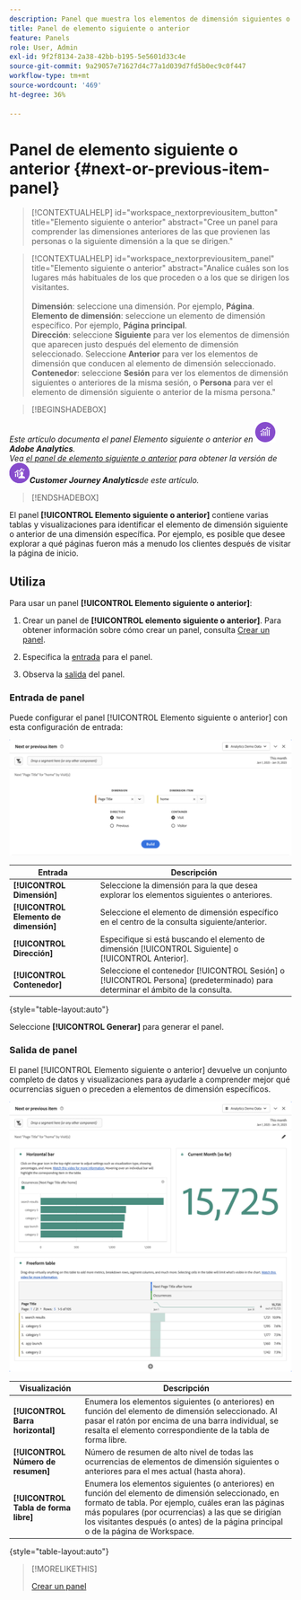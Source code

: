 ```yaml
---
description: Panel que muestra los elementos de dimensión siguientes o anteriores de una dimensión específica.
title: Panel de elemento siguiente o anterior
feature: Panels
role: User, Admin
exl-id: 9f2f8134-2a38-42bb-b195-5e5601d33c4e
source-git-commit: 9a29057e71627d4c77a1d039d7fd5b0ec9c0f447
workflow-type: tm+mt
source-wordcount: '469'
ht-degree: 36%

---
```


# Panel de elemento siguiente o anterior {#next-or-previous-item-panel}

<!-- markdownlint-disable MD034 -->

>[!CONTEXTUALHELP]
>id="workspace_nextorpreviousitem_button"
>title="Elemento siguiente o anterior"
>abstract="Cree un panel para comprender las dimensiones anteriores de las que provienen las personas o la siguiente dimensión a la que se dirigen."

<!-- markdownlint-disable MD034 -->

<!-- markdownlint-disable MD034 -->

>[!CONTEXTUALHELP]
>id="workspace_nextorpreviousitem_panel"
>title="Elemento siguiente o anterior"
>abstract="Analice cuáles son los lugares más habituales de los que proceden o a los que se dirigen los visitantes.<br/><br/>**Dimensión**: seleccione una dimensión. Por ejemplo, **Página**.<br/>**Elemento de dimensión**: seleccione un elemento de dimensión específico. Por ejemplo, **Página principal**.<br/>**Dirección**: seleccione **Siguiente** para ver los elementos de dimensión que aparecen justo después del elemento de dimensión seleccionado. Seleccione **Anterior** para ver los elementos de dimensión que conducen al elemento de dimensión seleccionado.<br/>**Contenedor**: seleccione **Sesión** para ver los elementos de dimensión siguientes o anteriores de la misma sesión, o **Persona** para ver el elemento de dimensión siguiente o anterior de la misma persona."

<!-- markdownlint-enable MD034 -->

>[!BEGINSHADEBOX]

*Este artículo documenta el panel Elemento siguiente o anterior en ![Adobe Analytics](/help/assets/icons/AdobeAnalytics.svg)**Adobe Analytics**.<br/>Vea [el panel de elemento siguiente o anterior](https://experienceleague.adobe.com/en/docs/analytics/analyze/analysis-workspace/panels/next-previous) para obtener la versión de ![CustomerJourney Analytics](/help/assets/icons/CustomerJourneyAnalytics.svg)**Customer Journey Analytics**de este artículo.*

>[!ENDSHADEBOX]

El panel **[!UICONTROL Elemento siguiente o anterior]** contiene varias tablas y visualizaciones para identificar el elemento de dimensión siguiente o anterior de una dimensión específica. Por ejemplo, es posible que desee explorar a qué páginas fueron más a menudo los clientes después de visitar la página de inicio.

## Utiliza

Para usar un panel **[!UICONTROL Elemento siguiente o anterior]**:

1. Crear un panel de **[!UICONTROL elemento siguiente o anterior]**. Para obtener información sobre cómo crear un panel, consulta [Crear un panel](panels.md#create-a-panel).

1. Especifica la [entrada](#panel-input) para el panel.

1. Observa la [salida](#panel-output) del panel.

### Entrada de panel

Puede configurar el panel [!UICONTROL Elemento siguiente o anterior] con esta configuración de entrada:

![Panel de elemento siguiente o anterior](assets/next-or-previous-item.png)

| Entrada | Descripción |
| --- | --- |
| **[!UICONTROL Dimensión]** | Seleccione la dimensión para la que desea explorar los elementos siguientes o anteriores. |
| **[!UICONTROL Elemento de dimensión]** | Seleccione el elemento de dimensión específico en el centro de la consulta siguiente/anterior. |
| **[!UICONTROL Dirección]** | Especifique si está buscando el elemento de dimensión [!UICONTROL Siguiente] o [!UICONTROL Anterior]. |
| **[!UICONTROL Contenedor]** | Seleccione el contenedor [!UICONTROL Sesión] o [!UICONTROL Persona] (predeterminado) para determinar el ámbito de la consulta. |

{style="table-layout:auto"}

Seleccione **[!UICONTROL Generar]** para generar el panel.

### Salida de panel

El panel [!UICONTROL Elemento siguiente o anterior] devuelve un conjunto completo de datos y visualizaciones para ayudarle a comprender mejor qué ocurrencias siguen o preceden a elementos de dimensión específicos.


![Salida de panel siguiente/anterior](assets/next-or-previous-item-output.png)


| Visualización | Descripción |
| --- | --- |
| **[!UICONTROL Barra horizontal]** | Enumera los elementos siguientes (o anteriores) en función del elemento de dimensión seleccionado. Al pasar el ratón por encima de una barra individual, se resalta el elemento correspondiente de la tabla de forma libre. |
| **[!UICONTROL Número de resumen]** | Número de resumen de alto nivel de todas las ocurrencias de elementos de dimensión siguientes o anteriores para el mes actual (hasta ahora). |
| **[!UICONTROL Tabla de forma libre]** | Enumera los elementos siguientes (o anteriores) en función del elemento de dimensión seleccionado, en formato de tabla. Por ejemplo, cuáles eran las páginas más populares (por ocurrencias) a las que se dirigían los visitantes después (o antes) de la página principal o de la página de Workspace. |

{style="table-layout:auto"}


>[!MORELIKETHIS]
>
>[Crear un panel](/help//analyze/analysis-workspace/c-panels/panels.md#create-a-panel)
>

<!--
# Next or previous item panel

This panel contains a number of tables and visualizations to easily identify the next or previous dimension item for a specific dimension. For example, you might want to explore which pages customers went to most often after they visited the Home page.

## Access the panel

You can access the panel from within [!UICONTROL Reports] or within [!UICONTROL Workspace].

| Access point | Description |
| --- | --- |
| [!UICONTROL Reports] | <ul><li>The panel is already dropped into a project.</li><li>The left rail is collapsed.</li><li>If you selected [!UICONTROL Next page], default settings have already been applied, such as [!UICONTROL Page] for [!UICONTROL Dimension], and the top page as the [!UICONTROL Dimension Item], [!UICONTROL Next] for [!UICONTROL Direction] and [!UICONTROL Visit] for [!UICONTROL Container]. You can modify all these settings.</li></ul>![Next/Previous panel](assets/next-previous.png)|
| Workspace | Create a new project and select the Panel icon in the left rail. Then drag the [!UICONTROL Next or previous item] panel above the Freeform table. Notice that the [!UICONTROL Dimension] and [!UICONTROL Dimension Item] fields are left blank. Select a dimension from the drop-down list. [!UICONTROL Dimension items] are populated based on the [!UICONTROL dimension] you chose. The top dimension item gets added, but you can select a different item. The defaults are Next and Visitor. Again, you can modify these as well.<p>![Next/Previous panel](assets/next-previous2.png) |

{style="table-layout:auto"}

## Panel Inputs {#Input}

You can configure the [!UICONTROL Next or previous item] panel panel using these input settings:

| Setting | Description |
| --- | --- |
| Segment (or other component) drop zone | You can drag and drop segments or other components to further filter your panel results. |
| Dimension | The dimension for which you want to explore next or previous items. |
| Dimension Item | The specific item at the center of your next/previous inquiry. |
| Direction | Specify whether you are looking for the [!UICONTROL Next] or the [!UICONTROL Previous] dimension item. |
| Container | [!UICONTROL Visit] or [!UICONTROL Visitor] (default) determine the scope of your inquiry. |

{style="table-layout:auto"}

Click **[!UICONTROL Build]** to build the panel.

## Panel output {#output}

The [!UICONTROL Next or previous item] panel returns a rich set of data and visualizations to help you better understand what occurrences follow or precede specific dimension items.

![Next/Previous panel output](assets/next-previous-output.png)

![Next/Previous panel output](assets/next-previous-output2.png)

| Visualization | Description |
| --- | --- |
| Horizontal bar | Lists the next (or previous) items based on the dimension item you chose. Hovering over an individual bar highlights the corresponding item in the Freeform table. |
| Summary number | High-level summary number of all next or previous dimension item occurrences for the current month (so far.) |
| Freeform table | Lists the next (or previous) items based on the dimension item you chose, in a table format. For example, which were the most popular pages (by occurrences) that people went to after (or before) the home page or the workspace page. |

{style="table-layout:auto"}

-->
